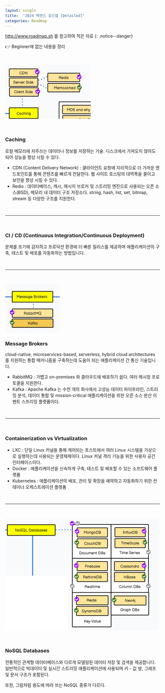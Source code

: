 ```yaml
---
layout: single
title:  "2024 백엔드 로드맵 [Detailed]"
categories: Roadmap
---
```


<http://www.roadmap.sh> 를 참고하여 적은 자료
{: .notice--danger}



👉 Beginner에 없는 내용을 정리

<br/>

![cache](/assets/images/20240308/cache.JPG)

<br/>

### Caching

로컬 메모리에 자주쓰는 데이터나 정보를 저장하는 기술. 디스크에서 가져오지 않아도 되어 성능을 향상 시킬 수 있다.

- CDN (Content Delivery Network) : 클라이언트 요청에 지리적으로 더 가까운 엔드포인트를 통해 콘텐츠를 빠르게 전달한다. 웹 사이트 호스팅의 대역폭을 줄이고 보안을 향상 시킬 수 있다.
- Redis : 데이터베이스, 캐시, 메시지 브로커 및 스트리밍 엔진으로 사용되는 오픈 소스(BSD), 메모리 내 데이터 구조 저장소다. string, hash, list, set, bitmap, stream 등 다양한 구조를 지원한다. 

<br/>

<hr/>

<br/>

### CI / CD (Continuous Integration/Continuous Deployment)

문제를 조기에 감지하고 프로덕션 환경에 더 빠른 릴리스를 제공하며 애플리케이션의 구축, 테스트 및 배포를 자동화하는 방법입니다.

<br/>

<hr/>

<br/>

![msb](/assets/images/20240308/msb.JPG)

### Message Brokers

cloud-native, microservices-based, serverless, hybrid cloud architectures 를 지원하는 통합 매커니즘을 구축하는데 도움이 되는 애플리케이션 간 통신 기술입니다.

- RabbitMQ : 가볍고 on-premises 와 클라우드에 배포하기 쉽다. 여러 메시징 프로토콜을 지원한다.
- Kafka : Apache Kafka 는 수천 개의 회사에서 고성능 데이터 파이프라인, 스트리밍 분석, 데이터 통합 및 mission-critical 애플리케이션을 위한 오픈 소스 분산 이벤트 스프리밍 플랫폼이다.

<br/>

<hr/>

<br/>

### Containerization vs Virtualization

- LXC : 단일 Linux 커널을 통해 제어되는 호스트에서 여러 Linux 시스템을 가상으로 실행하는데 사용되는 운영체제이다. Linux 커널 격리 기능을 위한 사용자 공간 인터페이스이다.
- Docker : 애플리케이션을 신속하게 구축, 테스트 및 배포할 수 있는 소프트웨어 플랫폼
- Kubernetes : 애플리케이션의 배포, 관리 및 확장을 예약하고 자동화하기 위한 컨테이너 오케스트레이션 플랫폼

<br/>

<hr/>

<br/>

![nosql](/assets/images/20240308/nosql.png)

<br/>

### NoSQL Databases

전통적인 관계형 데이터베이스와 다르게 모델링된 데이터 저장 및 검색을 제공합니다. 일반적으로 빅데이터 및 실시간 스트리밍 애플리케이션에 사용되며 키 - 값 쌍, 그래프 및 문서 구조가  포함된다.

또한, 그림처럼 용도에 따라 쓰는 NoSQL 종류가 다르다.